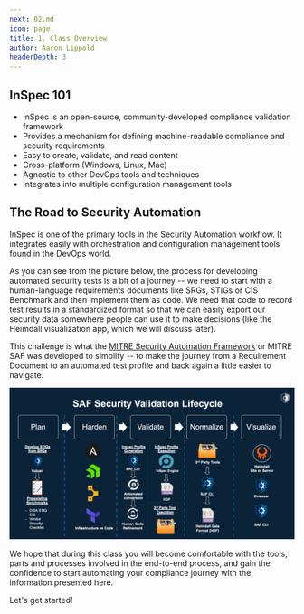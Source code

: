 ```yaml
---
next: 02.md
icon: page
title: 1. Class Overview
author: Aaron Lippold
headerDepth: 3
---
```


## InSpec 101

- InSpec is an open-source, community-developed compliance validation framework
- Provides a mechanism for defining machine-readable compliance and security requirements
- Easy to create, validate, and read content
- Cross-platform (Windows, Linux, Mac)
- Agnostic to other DevOps tools and techniques
- Integrates into multiple configuration management tools

## The Road to Security Automation

InSpec is one of the primary tools in the Security Automation workflow. It integrates easily with orchestration and configuration management tools found in the DevOps world.

As you can see from the picture below, the process for developing automated security tests is a bit of a journey -- we need to start with a human-language requirements documents like SRGs, STIGs or CIS Benchmark and then implement them as code. We need that code to record test results in a standardized format so that we can easily export our security data somewhere people can use it to make decisions (like the Heimdall visualization app, which we will discuss later).

This challenge is what the [MITRE Security Automation Framework](https://saf.mitre.org) or MITRE SAF was developed to simplify -- to make the journey from a Requirement Document to an automated test profile and back again a little easier to navigate.

![Alt text](../../assets/img/saf-lifecycle.png)

We hope that during this class you will become comfortable with the tools, parts and processes involved in the end-to-end process, and gain the confidence to start automating your compliance journey with the information presented here.  

Let's get started!
